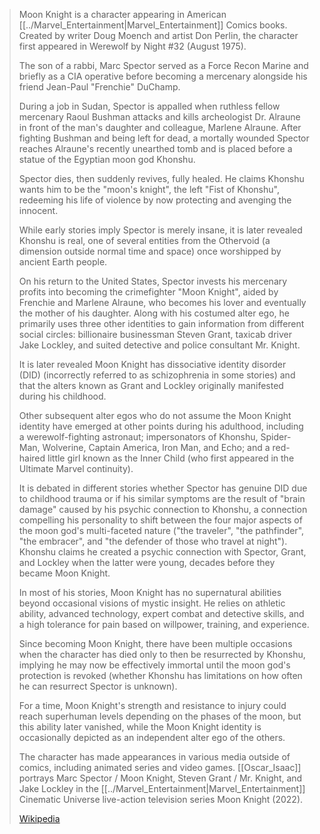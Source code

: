 
> Moon Knight is a character appearing in American [[../Marvel_Entertainment|Marvel_Entertainment]] Comics books. 
> Created by writer Doug Moench and artist Don Perlin, 
> the character first appeared in Werewolf by Night #32 (August 1975).
>
> The son of a rabbi, Marc Spector served as a Force Recon Marine 
> and briefly as a CIA operative before becoming a mercenary 
> alongside his friend Jean-Paul "Frenchie" DuChamp. 
> 
> During a job in Sudan, Spector is appalled when ruthless fellow mercenary Raoul Bushman 
> attacks and kills archeologist Dr. Alraune 
> in front of the man's daughter and colleague, Marlene Alraune. 
> After fighting Bushman and being left for dead, 
> a mortally wounded Spector reaches Alraune's recently unearthed tomb 
> and is placed before a statue of the Egyptian moon god Khonshu. 
> 
> Spector dies, then suddenly revives, fully healed. 
> He claims Khonshu wants him to be the "moon's knight", the left "Fist of Khonshu", 
> redeeming his life of violence by now protecting and avenging the innocent. 
> 
> While early stories imply Spector is merely insane, it is later revealed Khonshu is real, 
> one of several entities from the Othervoid (a dimension outside normal time and space) 
> once worshipped by ancient Earth people. 
> 
> On his return to the United States, Spector invests his mercenary profits into 
> becoming the crimefighter "Moon Knight", aided by Frenchie and Marlene Alraune, 
> who becomes his lover and eventually the mother of his daughter. 
> Along with his costumed alter ego, he primarily uses three other identities 
> to gain information from different social circles: billionaire businessman Steven Grant, 
> taxicab driver Jake Lockley, and suited detective and police consultant Mr. Knight.
>
> It is later revealed Moon Knight has dissociative identity disorder (DID) 
> (incorrectly referred to as schizophrenia in some stories) 
> and that the alters known as Grant and Lockley originally manifested during his childhood. 
> 
> Other subsequent alter egos who do not assume the Moon Knight identity 
> have emerged at other points during his adulthood, 
> including a werewolf-fighting astronaut; impersonators of Khonshu, Spider-Man, Wolverine, 
> Captain America, Iron Man, and Echo; and a red-haired little girl known as the Inner Child 
> (who first appeared in the Ultimate Marvel continuity). 
> 
> It is debated in different stories whether Spector has genuine DID due to childhood trauma 
> or if his similar symptoms are the result of "brain damage" 
> caused by his psychic connection to Khonshu, 
> a connection compelling his personality to shift between 
> the four major aspects of the moon god's multi-faceted nature ("the traveler", 
> "the pathfinder", "the embracer", and "the defender of those who travel at night"). 
> Khonshu claims he created a psychic connection with Spector, Grant, and Lockley 
> when the latter were young, decades before they became Moon Knight.
>
> In most of his stories, Moon Knight has no supernatural abilities beyond 
> occasional visions of mystic insight. He relies on athletic ability, 
> advanced technology, expert combat and detective skills, 
> and a high tolerance for pain based on willpower, training, and experience. 
> 
> Since becoming Moon Knight, there have been multiple occasions 
> when the character has died only to then be resurrected by Khonshu, 
> implying he may now be effectively immortal until the moon god's protection is revoked 
> (whether Khonshu has limitations on how often he can resurrect Spector is unknown). 
> 
> For a time, Moon Knight's strength and resistance to injury could reach superhuman levels 
> depending on the phases of the moon, but this ability later vanished, while the Moon Knight identity is occasionally depicted as an independent alter ego of the others.
>
> The character has made appearances in various media outside of comics, 
> including animated series and video games. 
> [[Oscar_Isaac]] portrays Marc Spector / Moon Knight, Steven Grant / Mr. Knight, 
> and Jake Lockley in the [[../Marvel_Entertainment|Marvel_Entertainment]] Cinematic Universe live-action television series Moon Knight (2022).
>
> [Wikipedia](https://en.wikipedia.org/wiki/Moon%20Knight)



